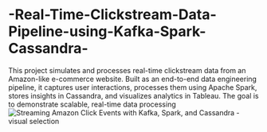 # -Real-Time-Clickstream-Data-Pipeline-using-Kafka-Spark-Cassandra-
This project simulates and processes real-time clickstream data from an Amazon-like e-commerce website. Built as an end-to-end data engineering pipeline, it captures user interactions, processes them using Apache Spark, stores insights in Cassandra, and visualizes analytics in Tableau. The goal is to demonstrate scalable, real-time data processing 
![Streaming Amazon Click Events with Kafka, Spark, and Cassandra - visual selection](https://github.com/user-attachments/assets/18569f8e-4465-4578-93b8-be5b8ff691ab)
